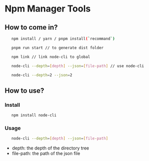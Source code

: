 # Npm Manager Tools

## How to come in?

```bash
   npm install / yarn / pnpm install(`recommand`)

   pnpm run start // to generate dist folder

   npm link // link node-cli to global

   node-cli --depth=[depth] --json=[file-path] // use node-cli

   node-cli --depth=2 --json=2
```

## How to use?

### Install

```bash
   npm install node-cli
```

### Usage

```bash
   node-cli --depth=[depth] --json=[file-path]
```

- depth: the depth of the directory tree
- file-path: the path of the json file
